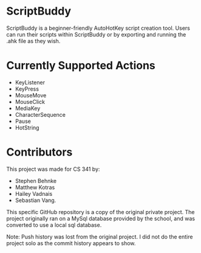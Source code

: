 # ScriptBuddy
ScriptBuddy is a beginner-friendly AutoHotKey script creation tool. 
Users can run their scripts within ScriptBuddy or by exporting and running the .ahk file as they wish.

# Currently Supported Actions
- KeyListener
- KeyPress
- MouseMove
- MouseClick
- MediaKey
- CharacterSequence
- Pause
- HotString

# Contributors
This project was made for CS 341 by:
- Stephen Behnke
- Matthew Kotras
- Hailey Vadnais
- Sebastian Vang.

This specific GitHub repository is a copy of the original private project.
The project originally ran on a MySql database provided by the school, and was converted to use a local sql database.

Note: Push history was lost from the original project. I did not do the entire project solo as the commit history appears to show.

